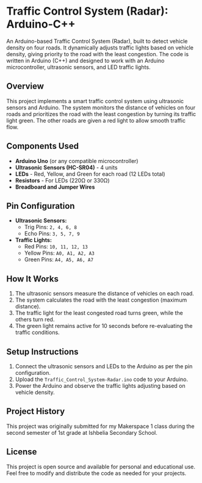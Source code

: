 # Traffic Control System (Radar): Arduino-C++

An Arduino-based Traffic Control System (Radar), built to detect vehicle density on four roads. It dynamically adjusts traffic lights based on vehicle density, giving priority to the road with the least congestion. The code is written in Arduino (C++) and designed to work with an Arduino microcontroller, ultrasonic sensors, and LED traffic lights.

## Overview
This project implements a smart traffic control system using ultrasonic sensors and Arduino. The system monitors the distance of vehicles on four roads and prioritizes the road with the least congestion by turning its traffic light green. The other roads are given a red light to allow smooth traffic flow.

## Components Used
- **Arduino Uno** (or any compatible microcontroller)
- **Ultrasonic Sensors (HC-SR04)** - 4 units
- **LEDs** - Red, Yellow, and Green for each road (12 LEDs total)
- **Resistors** - For LEDs (220Ω or 330Ω)
- **Breadboard and Jumper Wires**

## Pin Configuration
- **Ultrasonic Sensors:**
  - Trig Pins: `2, 4, 6, 8`
  - Echo Pins: `3, 5, 7, 9`
- **Traffic Lights:**
  - Red Pins: `10, 11, 12, 13`
  - Yellow Pins: `A0, A1, A2, A3`
  - Green Pins: `A4, A5, A6, A7`

## How It Works
1. The ultrasonic sensors measure the distance of vehicles on each road.
2. The system calculates the road with the least congestion (maximum distance).
3. The traffic light for the least congested road turns green, while the others turn red.
4. The green light remains active for 10 seconds before re-evaluating the traffic conditions.

## Setup Instructions
1. Connect the ultrasonic sensors and LEDs to the Arduino as per the pin configuration.
2. Upload the `Traffic_Control_System-Radar.ino` code to your Arduino.
3. Power the Arduino and observe the traffic lights adjusting based on vehicle density.

## Project History
This project was originally submitted for my Makerspace 1 class during the second semester of 1st grade at Ishbelia Secondary School.

## License
This project is open source and available for personal and educational use. Feel free to modify and distribute the code as needed for your projects.
